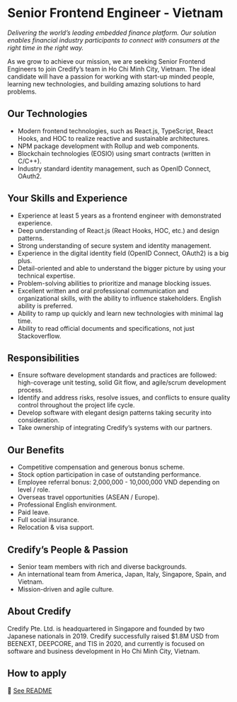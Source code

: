 # Senior Frontend Engineer - Vietnam

_Delivering the world’s leading embedded finance platform. Our solution enables financial industry participants to connect with consumers at the right time in the right way._

As we grow to achieve our mission, we are seeking Senior Frontend Engineers to join Credify’s team in Ho Chi Minh City, Vietnam. The ideal candidate will have a passion for working with start-up minded people, learning new technologies, and building amazing solutions to hard problems.


## Our Technologies
- Modern frontend technologies, such as React.js, TypeScript, React Hooks, and HOC to realize reactive and sustainable architectures.
- NPM package development with Rollup and web components.
- Blockchain technologies (EOSIO) using smart contracts (written in C/C++).
- Industry standard identity management, such as OpenID Connect, OAuth2.


## Your Skills and Experience

- Experience at least 5 years as a frontend engineer with demonstrated experience. 
- Deep understanding of React.js (React Hooks, HOC, etc.) and design patterns.
- Strong understanding of secure system and identity management. 
- Experience in the digital identity field (OpenID Connect, OAuth2) is a big plus.
- Detail-oriented and able to understand the bigger picture by using your technical expertise.
- Problem-solving abilities to prioritize and manage blocking issues.
- Excellent written and oral professional communication and organizational skills, with the ability to influence stakeholders. English ability is preferred.
- Ability to ramp up quickly and learn new technologies with minimal lag time.
- Ability to read official documents and specifications, not just Stackoverflow.


## Responsibilities

- Ensure software development standards and practices are followed: high-coverage unit testing, solid Git flow, and agile/scrum development process. 
- Identify and address risks, resolve issues, and conflicts to ensure quality control throughout the project life cycle.
- Develop software with elegant design patterns taking security into consideration.
- Take ownership of integrating Credify’s systems with our partners.


## Our Benefits

- Competitive compensation and generous bonus scheme.
- Stock option participation in case of outstanding performance.
- Employee referral bonus: 2,000,000 - 10,000,000 VND depending on level / role.
- Overseas travel opportunities (ASEAN / Europe).
- Professional English environment.
- Paid leave.
- Full social insurance.
- Relocation & visa support.


## Credify’s People & Passion

- Senior team members with rich and diverse backgrounds.
- An international team from America, Japan, Italy, Singapore, Spain, and Vietnam.
- Mission-driven and agile culture.


## About Credify

Credify Pte. Ltd. is headquartered in Singapore and founded by two Japanese nationals in 2019. Credify successfully raised $1.8M USD from BEENEXT, DEEPCORE, and TIS in 2020, and currently is focused on software and business development in Ho Chi Minh City, Vietnam.


## How to apply

:link: [See README](https://github.com/credify-pte-ltd/we-are-hiring#how-to-apply)